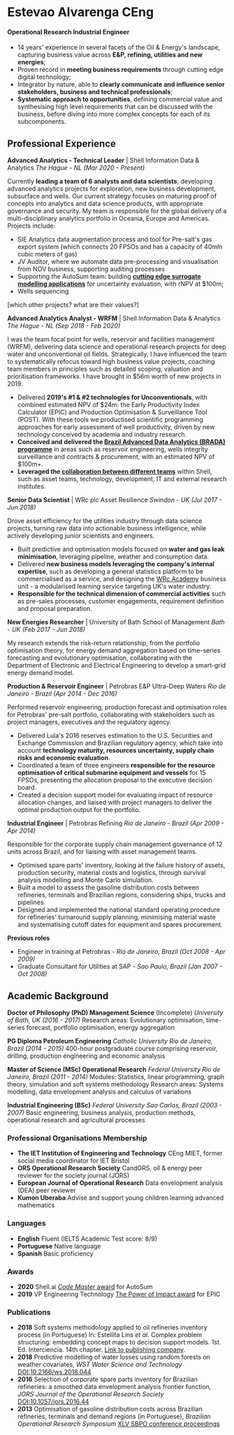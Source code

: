 # Estevao Alvarenga CEng

#### **Operational Research Industrial Engineer**
- 14 years' experience in several facets of the Oil & Energy's landscape, capturing business value across **E&P, refining, utilities and new energies**;
- Proven record in **meeting business requirements** through cutting edge digital technology;
- Integrator by nature, able to **clearly communicate and influence senior stakeholders, business and technical professionals**;
- **Systematic approach to opportunities**, defining commercial value and synthesising high level requirements that can be discussed with the business, before diving into more complex concepts for each of its subcomponents.


## Professional Experience

__Advanced Analytics - Technical Leader__ | Shell Information Data & Analytics
_The Hague - NL (Mar 2020 - Present)_

Currently **leading a team of 6 analysts and data scientists**, developing advanced analytics projects for exploration, new business development, subsurface and wells.
Our current strategy focuses on maturing proof of concepts into analytics and data science products, with appropriate governance and security.
My team is responsible for the global delivery of a multi-disciplinary analytics portfolio in Oceania, Europe and Americas. Projects include:
  - SIE Analytics data augmentation process and tool for Pre-salt's gas export system (which connects 20 FPSOs and has a capacity of 40mln cubic meters of gas)
  - JV Auditor, where we automate data pre-processing and visualisation from NOV business, supporting auditing processes
  - Supporting the AutoSum team: building **[cutting edge surrogate modelling applications](https://rconnect.selfservice.shell.ai/AutoSum/)** for uncertainty evaluation, with rNPV at $100m;
  - Wells sequencing

  [which other projects? what are their values?]



__Advanced Analytics Analyst - WRFM__ | Shell Information Data & Analytics
_The Hague - NL (Sep 2018 - Feb 2020)_

I was the team focal point for wells, reservoir and facilities management (WRFM), delivering data science and operational research projects for deep water and unconventional oil fields.
Strategically, I have influenced the team to systematically refocus toward high business value projects, coaching team members in principles such as detailed scoping, valuation and prioritisation frameworks.
I have brought in $56m worth of new projects in 2019.
- Delivered **2019's #1 & #2 technologies for Unconventionals**, with combined estimated NPV of $24m: the Early Productivity Index Calculator (EPIC) and Production Optimisation & Surveillance Tool (POST). With these tools we productised scientific programming approaches for early assessment of well productivity, driven by new technology conceived by academia and industry research.
- **Conceived and delivered the [Brazil Advanced Data Analytics (BRADA) programme](https://web.yammer.com/main/threads/eyJfdHlwZSI6IlRocmVhZCIsImlkIjoiMTA5MjU3ODMzODk4ODAzMiJ9)** in areas such as reservoir engineering, wells integrity surveillance and contracts & procurement, with an estimated NPV of $100m+.
- **Leveraged the [collaboration between different teams](https://headlinesuk.foleon.com/shell-ai/shellai2019report/upstream-analytics/)** within Shell, such as asset teams, technology, development, IT and external research institutes.


__Senior Data Scientist__ | WRc plc Asset Resilience
_Swindon - UK  (Jul 2017 - Jun 2018)_

Drove asset efficiency for the utilities industry through data science projects, turning raw data into actionable business intelligence, while actively developing junior scientists and engineers.
- Built predictive and optimisation models focused on **water and gas leak minimisation**, leveraging pipeline, weather and consumption data.
- Delivered **new business models leveraging the company's internal expertise**, such as developing a general statistics platform to be commercialised as a service, and designing the [WRc Academy](https://www.wrcplc.co.uk/wrc-academy) business unit - a modularised learning service targeting UK's water industry.
- **Responsible for the technical dimension of commercial activities** such as pre-sales processes, customer engagements, requirement definition and proposal preparation.


__New Energies Researcher__ | University of Bath School of Management
_Bath - UK (Feb 2017 - Jun 2018)_

My research extends the risk-return relationship, from the portfolio optimisation theory, for energy demand aggregation based on time-series forecasting and evolutionary optimisation, collaborating with the Department of Electronic and Electrical Engineering to develop a smart-grid energy demand model.


__Production & Reservoir Engineer__ | Petrobras E&P Ultra-Deep Waters
_Rio de Janeiro - Brazil (Apr 2014 - Dec 2016)_

Performed reservoir engineering, production forecast and optimisation roles for Petrobras' pre-salt portfolio, collaborating with stakeholders such as project managers, executives and the regulatory agency.
- Delivered Lula's 2016 reserves estimation to the U.S. Securities and Exchange Commission and Brazilian regulatory agency, which take into account **technology maturity, resources uncertainty, supply chain risks and economic evaluation**.
- Coordinated a team of three engineers **responsible for the resource optimisation of critical submarine equipment and vessels** for 15 FPSOs, presenting the allocation proposal to the executive decision board.
- Created a decision support model for evaluating impact of resource allocation changes, and liaised with project managers to deliver the optimal production output for the portfolio.


__Industrial Engineer__ | Petrobras Refining
_Rio de Janeiro - Brazil (Apr 2009 - Apr 2014)_

Responsible for the corporate supply chain management governance of 12 units across Brazil, and for liaising with asset management teams.
- Optimised spare parts' inventory, looking at the failure history of assets, production security, material costs and logistics, through survival analysis modelling and Monte Carlo simulation.
- Built a model to assess the gasoline distribution costs between refineries, terminals and Brazilian regions, considering ships, trucks and pipelines.
- Designed and implemented the national standard operating procedure for refineries' turnaround supply planning, minimising material waste and systematising cutoff dates for equipment and spares procurement.


__Previous roles__
- Engineer in training at Petrobras -  _Rio de Janeiro, Brazil (Oct 2008 - Apr 2009)_
- Graduate Consultant for Utilities at SAP - _Sao Paulo, Brazil (Jan 2007 - Oct 2008)_


## Academic Background
__Doctor of Philosophy (PhD) Management Science__ (Incomplete)
_University of Bath, UK (2016 - 2017)_
Research areas: Evolutionary optimisation, time-series forecast, portfolio optimisation, energy aggregation

__PG Diploma Petroleum Engineering__
_Catholic University Rio de Janeiro, Brazil (2014 - 2015)_
400-hour postgraduate course comprising reservoir, drilling, production engineering and economic analysis

__Master of Science (MSc) Operational Research__
_Federal University Rio de Janeiro, Brazil (2011 - 2014)_
Modules: Statistics, linear programming, graph theory, simulation and soft systems methodology
Research areas: Systems modelling, data envelopment analysis and calculus of variations

__Industrial Engineering (BSc)__
_Federal University Sao Carlos, Brazil (2003 - 2007)_
Basic engineering, business analysis, production methods, operational research and agricultural processes

### Professional Organisations Membership
- **The IET Institution of Engineering and Technology** CEng MIET, former social media coordinator for IET Bristol
- **ORS Operational Research Society** CandORS, oil & energy peer reviewer for the society journal (JORS)
- **European Journal of Operational Research** Data envelopment analysis (DEA) peer reviewer
- **Kumon Uberaba** Advise and support young children learning advanced mathematics


### Languages
- **English** Fluent (IELTS Academic Test score: 8/9)
- **Portuguese** Native language
- **Spanish** Basic proficiency


### Awards
- **2020** Shell.ai [_Code Master_ award](https://www.linkedin.com/posts/alisa-cl-choong-73915489_improving-business-decisions-and-accelerating-activity-6724646702415921152-QhA0/) for AutoSum
- **2019** VP Engineering Technology [The Power of Impact award](https://web.yammer.com/main/search/threads?search=award&groupScope=eyJfdHlwZSI6Ikdyb3VwIiwiaWQiOiIxMDA1NjE2MzMyOCJ9) for EPIC


### Publications
- **2018** Soft systems methodology applied to oil refineries inventory process (in Portuguese) In: Estellita Lins *et al*. Complex problem structuring: embedding concept maps to decision support models. 1st. Ed. Interciencia. 14th chapter. [Link to publishing company](https://www.editorainterciencia.com.br/index.asp?pg=prodDetalhado.asp&idprod=484&token=).
- **2018** Predictive modelling of water losses using random forests on weather covariates, *WST Water Science and Technology* [DOI:10.2166/ws.2018.044](http://ws.iwaponline.com/content/early/2018/03/16/ws.2018.044)
- **2016** Selection of corporate spare parts inventory for Brazilian refineries: a smoothed data envelopment analysis frontier function, *JORS Journal of the Operational Research Society* [DOI:10.1057/jors.2016.44](https://www.tandfonline.com/doi/abs/10.1057/jors.2016.44?journalCode=tjor20)
- **2013** Optimisation of gasoline distribution costs across Brazilian refineries, terminals and demand regions (in Portuguese), *Brazilian Operational Research Symposium*  [XLV SBPO conference proceedings](http://www.din.uem.br/~ademir/sbpo/sbpo2013/pdf/arq0181.pdf)
